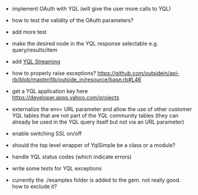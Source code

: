 - implement OAuth with YQL (will give the user more calls to YQL)
- how to test the validity of the OAuth parameters?

- add more test

- make the desired node in the YQL response selectable e.g. query/results/item

- add [YQL Streaming](http://developer.yahoo.com/yql/guide/yql-odt-streaming.html) 

- how to properly raise exceptions?
	https://github.com/outsidein/api-rb/blob/master/lib/outside_in/resource/base.rb#L46	

- get a YQL application key here
	https://developer.apps.yahoo.com/projects

- externalize the env= URL parameter and allow the use of other customer YQL tables that are not part of the YQL community tables (they can already be used in the YQL query itself but not via an URL parameter)
- enable switching SSL on/off
- should the top level wrapper of YqlSimple be a class or a module?
- handle YQL status codes (which indicate errors)
- write some tests for YQL exceptions
- currently the ./examples folder is added to the gem. not really good. how to exclude it?